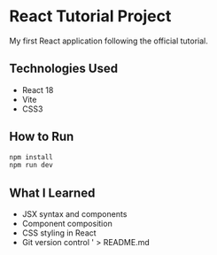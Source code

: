 # React Tutorial Project

My first React application following the official tutorial.

## Technologies Used
- React 18
- Vite
- CSS3

## How to Run
```bash
npm install
npm run dev
```

## What I Learned
- JSX syntax and components
- Component composition
- CSS styling in React
- Git version control
' > README.md
